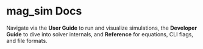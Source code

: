 # mag_sim Docs

Navigate via the **User Guide** to run and visualize simulations, the **Developer Guide** to dive into solver internals, and **Reference** for equations, CLI flags, and file formats.

